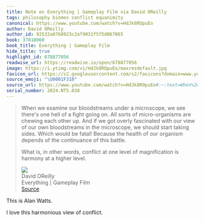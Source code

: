 ```yaml
---
title: Note on Everything | Gameplay Film via David OReilly
tags: philosophy biomes conflict equanimity
canonical: https://www.youtube.com/watch?v=HdJk8ROpuEo
author: David OReilly
author_id: 92532a0768923c2af9031f5f5d067065
book: 37818060
book_title: Everything | Gameplay Film
hide_title: true
highlight_id: 678877056
readwise_url: https://readwise.io/open/678877056
image: https://i.ytimg.com/vi/HdJk8ROpuEo/maxresdefault.jpg
favicon_url: https://s2.googleusercontent.com/s2/favicons?domain=www.youtube.com
source_emoji: "\U0001F310"
source_url: https://www.youtube.com/watch?v=HdJk8ROpuEo#:~:text=When%20we%20examine,a%20higher%20level.
serial_number: 2024.NTS.038
---
```

> When we examine our bloodstreams under a microscope, we see there's one hell of a fight going on. All sorts of micro-organisms are chewing each other up. And if we got overly fascinated with our view of our own bloodstreams in the microscope, we should start taking sides. Which would be fatal! Because the health of our organism depends of the continuance of this battle.
> 
> What is, in other words, conflict at one level of magnification is harmony at a higher level.
> <div class="quoteback-footer"><div class="quoteback-avatar"><img class="mini-favicon" src="https://s2.googleusercontent.com/s2/favicons?domain=www.youtube.com"></div><div class="quoteback-metadata"><div class="metadata-inner"><span style="display:none">FROM:</span><div aria-label="David OReilly" class="quoteback-author"> David OReilly</div><div aria-label="Everything | Gameplay Film" class="quoteback-title"> Everything | Gameplay Film</div></div></div><div class="quoteback-backlink"><a target="_blank" aria-label="go to the full text of this quotation" rel="noopener" href="https://www.youtube.com/watch?v=HdJk8ROpuEo#:~:text=When%20we%20examine,a%20higher%20level." class="quoteback-arrow"> Source</a></div></div>

This is Alan Watts.

I love this harmonious view of conflict.